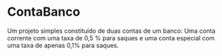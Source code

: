 # ContaBanco
Um projeto simples constituído de duas contas de um banco: Uma conta corrente com uma taxa de 0,5 % para saques e uma conta especial com uma taxa de apenas 0,1% para saques.
